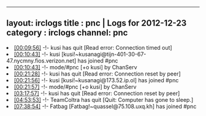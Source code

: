 
---
layout: irclogs
title : pnc | Logs for 2012-12-23
category : irclogs
channel: pnc
---
<li class="logitem"><a href="#00:09:56" name="00:09:56" class="time">[00:09:56]</a> -!- <span class="quit">kusi</span> has quit [Read error: Connection timed out] </li>
<li class="logitem"><a href="#00:10:43" name="00:10:43" class="time">[00:10:43]</a> -!- <span class="join">kusi</span> [kusi!~kusanagi@tijn-401-30-67-47.nycmny.fios.verizon.net] has joined #pnc </li>
<li class="logitem"><a href="#00:10:43" name="00:10:43" class="time">[00:10:43]</a> -!- mode/<span class="mode">#pnc</span> [+o kusi] by ChanServ </li>
<li class="logitem"><a href="#00:21:28" name="00:21:28" class="time">[00:21:28]</a> -!- <span class="quit">kusi</span> has quit [Read error: Connection reset by peer] </li>
<li class="logitem"><a href="#00:21:56" name="00:21:56" class="time">[00:21:56]</a> -!- <span class="join">kusi</span> [kusi!~kusanagi@173.52.ip.ol] has joined #pnc </li>
<li class="logitem"><a href="#00:21:57" name="00:21:57" class="time">[00:21:57]</a> -!- mode/<span class="mode">#pnc</span> [+o kusi] by ChanServ </li>
<li class="logitem"><a href="#03:17:57" name="03:17:57" class="time">[03:17:57]</a> -!- <span class="quit">kusi</span> has quit [Read error: Connection reset by peer] </li>
<li class="logitem"><a href="#04:53:53" name="04:53:53" class="time">[04:53:53]</a> -!- <span class="quit">TeamColtra</span> has quit [Quit: Computer has gone to sleep.] </li>
<li class="logitem"><a href="#07:38:54" name="07:38:54" class="time">[07:38:54]</a> -!- <span class="join">Fatbag</span> [Fatbag!~quassel@75.108.uxq.kh] has joined #pnc </li>


